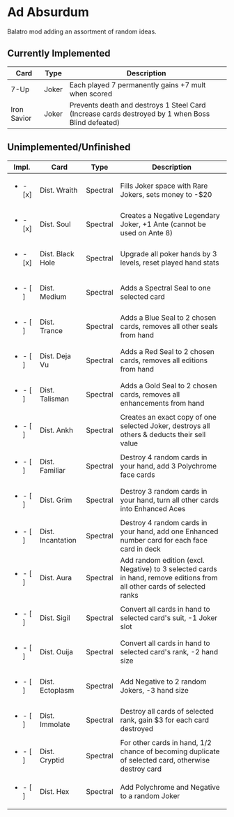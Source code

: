 # Ad Absurdum
Balatro mod adding an assortment of random ideas.

## Currently Implemented
| Card | Type | Description |
| ---- | ---- | ----------- |
| 7-Up | Joker | Each played 7 permanently gains +7 mult when scored |
| Iron Savior | Joker | Prevents death and destroys 1 Steel Card (Increase cards destroyed by 1 when Boss Blind defeated) |

## Unimplemented/Unfinished
| Impl. | Card | Type | Description |
| --- | ---- | ---- | ----------- |
| <ul><li> - [x] </li></ul> | Dist. Wraith | Spectral | Fills Joker space with Rare Jokers, sets money to -$20 |
| <ul><li> - [x] </li></ul> | Dist. Soul | Spectral | Creates a Negative Legendary Joker, +1 Ante (cannot be used on Ante 8) |
| <ul><li> - [x] </li></ul> | Dist. Black Hole | Spectral | Upgrade all poker hands by 3 levels, reset played hand stats |
| <ul><li> - [ ] </li></ul> | Dist. Medium | Spectral | Adds a Spectral Seal to one selected card |
| <ul><li> - [ ] </li></ul> | Dist. Trance | Spectral | Adds a Blue Seal to 2 chosen cards, removes all other seals from hand |
| <ul><li> - [ ] </li></ul> | Dist. Deja Vu | Spectral | Adds a Red Seal to 2 chosen cards, removes all editions from hand |
| <ul><li> - [ ] </li></ul> | Dist. Talisman | Spectral | Adds a Gold Seal to 2 chosen cards, removes all enhancements from hand |
| <ul><li> - [ ] </li></ul> | Dist. Ankh | Spectral | Creates an exact copy of one selected Joker, destroys all others & deducts their sell value |
| <ul><li> - [ ] </li></ul> | Dist. Familiar | Spectral | Destroy 4 random cards in your hand, add 3 Polychrome face cards |
| <ul><li> - [ ] </li></ul> | Dist. Grim | Spectral | Destroy 3 random cards in your hand, turn all other cards into Enhanced Aces |
| <ul><li> - [ ] </li></ul> | Dist. Incantation | Spectral | Destroy 4 random cards in your hand, add one Enhanced number card for each face card in deck |
| <ul><li> - [ ] </li></ul> | Dist. Aura | Spectral | Add random edition (excl. Negative) to 3 selected cards in hand, remove editions from all other cards of selected ranks |
| <ul><li> - [ ] </li></ul> | Dist. Sigil | Spectral | Convert all cards in hand to selected card's suit, -1 Joker slot |
| <ul><li> - [ ] </li></ul> | Dist. Ouija | Spectral | Convert all cards in hand to selected card's rank, -2 hand size |
| <ul><li> - [ ] </li></ul> | Dist. Ectoplasm | Spectral | Add Negative to 2 random Jokers, -3 hand size |
| <ul><li> - [ ] </li></ul> | Dist. Immolate | Spectral | Destroy all cards of selected rank, gain $3 for each card destroyed |
| <ul><li> - [ ] </li></ul> | Dist. Cryptid | Spectral | For other cards in hand, 1/2 chance of becoming duplicate of selected card, otherwise destroy card |
| <ul><li> - [ ] </li></ul> | Dist. Hex | Spectral | Add Polychrome and Negative to a random Joker |
